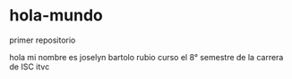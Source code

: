 # hola-mundo
primer repositorio

hola mi nombre es  joselyn bartolo rubio curso el  8° semestre de la carrera de ISC
itvc 
